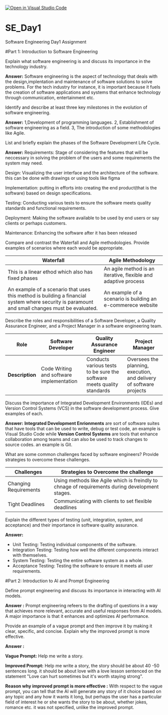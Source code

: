 [![Open in Visual Studio Code](https://classroom.github.com/assets/open-in-vscode-2e0aaae1b6195c2367325f4f02e2d04e9abb55f0b24a779b69b11b9e10269abc.svg)](https://classroom.github.com/online_ide?assignment_repo_id=18380164&assignment_repo_type=AssignmentRepo)
# SE_Day1
Software Engineering Day1 Assignment

#Part 1: Introduction to Software Engineering

Explain what software engineering is and discuss its importance in the technology industry.

**Answer:** Software engineering is the aspect of technology that deals with the design,implentation and maintenance of software solutions to solve problems. For the tech industry for instance, it is important because it fuels the creation of software applications and systems that enhance technology through communication, entertainment etc.

Identify and describe at least three key milestones in the evolution of software engineering.

**Answer:** 1,Development of programming languages.
        2, Establishment of software engineering as a field.
        3, The introduction of some methodologies like Agile.

List and briefly explain the phases of the Software Development Life Cycle.

**Answer:** Requirements: Stage of considering the features that will be neccessary in solving the problem of the users and some requirements the system may need.

Design: Visualizing the user interface and the architecture of the software. this can be done with drawings or using tools like figma

Implementation: putting in efforts into creating the end product(that is the software) based on design specifications.

Testing: Conducting various tests to ensure the software meets quality standards and functional requirements.

Deployment: Making the software available to be used by end users or say clients or perhaps customers.

Maintenance: Enhancing the software after it has been released


Compare and contrast the Waterfall and Agile methodologies. Provide examples of scenarios where each would be appropriate.

| Waterfall    | Agile Methodology |
|------------------|--------------------|
|This is a linear ethod which also has fixed phases | An agile method is an iterative, flexible and adaptive process|
| An example of a scenario that uses this method is building a financial system where security is paramount and small changes must be evaluated. | An example of a scenario is building an e-commerece website|


Describe the roles and responsibilities of a Software Developer, a Quality Assurance Engineer, and a Project Manager in a software engineering team.

|Role  | Software Developer | Quality Assurance Engineer | Project Manager|
|--------|---------------|--------|-------------|
|**Description**| Code Writing and software implementation| Conducts various tests to be sure the software meets quality standards|Oversees the planning, execution, and delivery of software projects|

Discuss the importance of Integrated Development Environments (IDEs) and Version Control Systems (VCS) in the software development process. Give examples of each.

**Answer:** **Integrated Development Enrionments** are sort of software suites that have tools that can be used to write, debug or test code, an example is Visual Studio Code while **Version Control Systems** are tools that enhance collaboration among teams and can also be used to track changes to source codes. an example is Git.
 
What are some common challenges faced by software engineers? Provide strategies to overcome these challenges.

| Challenges | Strategies to Overcome the challenge |
|------------|--------------------------------------|
|Changing Requirements | Using methods like Agile which is freindly to chnage of requirements during development stages.|
|Tight Deadlines | Communicating with clients to set flexible deadlines |


Explain the different types of testing (unit, integration, system, and acceptance) and their importance in software quality assurance.

**Answer:**

 - Unit Testing: Testing individual components of the  software.
  - Integration Testing: Testing how well the different components interact with themselves.
  - System Testing: Testing the entire software system as a whole.
  - Acceptance Testing: Testing the software to ensure it meets all  user requirements.


#Part 2: Introduction to AI and Prompt Engineering


Define prompt engineering and discuss its importance in interacting with AI models.

**Answer :** Prompt engineering refeers to the drafting of questions in a way that achieves more relevant, accurate and useful responses from AI models. A major importance is that it enhances and optimizes AI performance. 

Provide an example of a vague prompt and then improve it by making it clear, specific, and concise. Explain why the improved prompt is more effective.

**Answer :** 

**Vague Prompt:** Help me write a story.

**Improved Prompt:** Help me write a story, the story should be about 40 -50 sentences long. it should be about love with a love lesson sentenced on the statement "Love can hurt sometimes but it's worth staying strong".

**Reason why improved prompt is more effective :** With respect to the vague prompt, you can tell that the AI will generate any story of it choice based on any topic and any how it wants it long, but perhaps the user has a particular field of interest he or she wants the story to be about, whether jokes, romance etc. it was not specified, unlike the improved prompt.